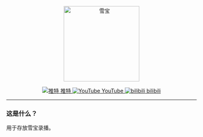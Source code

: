 <p align="center">
    <img src="https://i0.hdslb.com/bfs/face/16104658baa27820ebcadae780e1b133f7e32656.jpg" alt="雪宝" width=200/>
</p>
<p align="center">
  <a href="https://twitter.com/Shirane_Yuki"><img src="https://encrypted-tbn0.gstatic.com/favicon-tbn?q=tbn:ANd9GcSdt30FcA6UlRMXZik_Oq-RRg_WA51udXuTuTlApoQXdtCdfuvoY_Mh44vwdF2KfUJAYaEAfl4Ooa27f80gesipIyfB3m0OxA" 
  alt="推特"> 推特 <a href="https://www.youtube.com/channel/UCcD_EdnJcOjJMohDn435D3w"><img src="https://www.youtube.com/s/desktop/7449ebf7/img/favicon.ico" alt="YouTube"> YouTube <a href="https://space.bilibili.com/612524985/"><img src="https://encrypted-tbn2.gstatic.com/favicon-tbn?q=tbn:ANd9GcSJV0FY_LUMb2k98nSIfUodFS4VlUpDgjrzT76933_I5EaqBinWSFnt-c-ltGLPi6PCJvkmpFvCGHQ38l1arXc2vIwkKTkTcCFfW_rj1Vo" alt="bilibili"> bilibili </a>
  </a>
</p>

---

### 这是什么？

用于存放雪宝录播。
